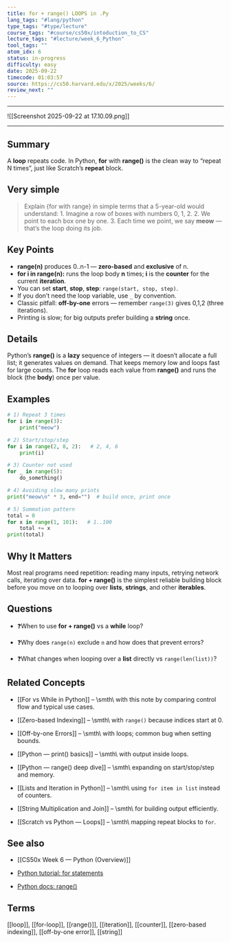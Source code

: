 ```yaml
---
title: for + range() LOOPS in .Py
lang_tags: "#lang/python"
type_tags: "#type/lecture"
course_tags: "#course/cs50x/intoduction_to_CS"
lecture_tags: "#lecture/week_6_Python"
tool_tags: ""
atom_idx: 6
status: in-progress
difficulty: easy
date: 2025-09-22
timecode: 01:03:57
source: https://cs50.harvard.edu/x/2025/weeks/6/
review_next: ""
---
```


---

![[Screenshot 2025-09-22 at 17.10.09.png]]

---

## Summary
A **loop** repeats code. In Python, **for** with **range()** is the clean way to “repeat N times”, just like Scratch’s **repeat** block.

## Very simple

> Explain {for with range} in simple terms that a 5-year-old would understand:
    1. Imagine a row of boxes with numbers 0, 1, 2.
    2. We point to each box one by one.
    3. Each time we point, we say **meow** — that’s the loop doing its job.

## Key Points
- **range(n)** produces 0..n-1 — **zero-based** and **exclusive** of n.
- **for i in range(n):** runs the loop body **n** times; **i** is the **counter** for the current **iteration**.
- You can set **start**, **stop**, **step**: `range(start, stop, step)`.
- If you don’t need the loop variable, use `_` by convention.
- Classic pitfall: **off-by-one** errors — remember `range(3)` gives 0,1,2 (three iterations).
- Printing is slow; for big outputs prefer building a **string** once.

## Details
Python’s **range()** is a **lazy** sequence of integers — it doesn’t allocate a full list; it generates values on demand. That keeps memory low and loops fast for large counts. The **for** loop reads each value from **range()** and runs the block (the **body**) once per value.

## Examples

```python
# 1) Repeat 3 times
for i in range(3):
    print("meow")
````

```python
# 2) Start/stop/step
for i in range(2, 8, 2):   # 2, 4, 6
    print(i)
```

```python
# 3) Counter not used
for _ in range(5):
    do_something()
```

```python
# 4) Avoiding slow many prints
print("meow\n" * 3, end="")  # build once, print once
```

```python
# 5) Summation pattern
total = 0
for x in range(1, 101):   # 1..100
    total += x
print(total)
```

## **Why It Matters**

Most real programs need repetition: reading many inputs, retrying network calls, iterating over data. **for + range()** is the simplest reliable building block before you move on to looping over **lists**, **strings**, and other **iterables**.

## Questions

- ❓When to use **for + range()** vs a **while** loop?
    
- ❓Why does `range(n)` exclude `n` and how does that prevent errors?
    
- ❓What changes when looping over a **list** directly vs `range(len(list))`?
    

## Related Concepts

- [[For vs While in Python]] – \smth\ with this note by comparing control flow and typical use cases.
    
- [[Zero-based Indexing]] – \smth\ with `range()` because indices start at 0.
    
- [[Off-by-one Errors]] – \smth\ with loops; common bug when setting bounds.
    
- [[Python — print() basics]] – \smth\ with output inside loops.
    
- [[Python — range() deep dive]] – \smth\ expanding on start/stop/step and memory.
    
- [[Lists and Iteration in Python]] – \smth\ using `for item in list` instead of counters.
    
- [[String Multiplication and Join]] – \smth\ for building output efficiently.
    
- [[Scratch vs Python — Loops]] – \smth\ mapping repeat blocks to `for`.
    

## See also

- [[CS50x Week 6 — Python (Overview)]]
    
- [Python tutorial: for statements](https://docs.python.org/3/tutorial/controlflow.html#for-statements)
    
- [Python docs: range()](https://docs.python.org/3/library/stdtypes.html#range)
    

## Terms

[[loop]], [[for-loop]], [[range()]], [[iteration]], [[counter]], [[zero-based indexing]], [[off-by-one error]], [[string]]


